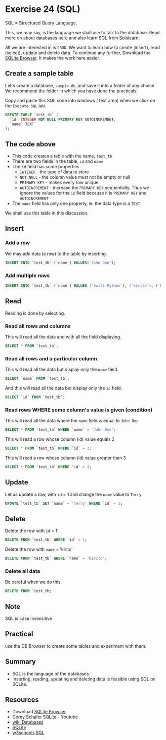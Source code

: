 # Exercise 24 (SQL)

SQL = Structured Query Language.

This, we may say, is the language we shall use to talk to the database. Read more on about databases [here][wiki-what-is-a-bd-site] and also learn SQL from [Sololearn][sololearn-site].

All we are interested in is `CRUD`. We want to learn how to create (insert), read (select), update and delete data. To continue any further, Download the [SQLite Browser][sqlitebrowser-site]. It makes the work here easier.

## Create a sample table

Let's create a database, `sample.db`, and save it into a folder of any choice. We recommend the folder in which you have done the practicals.

Copy and paste this SQL code into windows ( text area) when we click on the `Execute SQL` tab.

```SQL
CREATE TABLE `test_tb` (
  `id` INTEGER NOT NULL PRIMARY KEY AUTOINCREMENT,
  `name` TEXT
);
```

## The code above

- This code creates a table with the name, `test_tb`
- There are two fields in the table, `id` and `name`
- The `id` field has some properties
  - `INTEGER` - the type of data to store
  - `NOT NULL` - the column value must not be empty or null
  - `PRIMARY KEY` - makes every row unique
  - `AUTOINCREMENT` - increase the `PRIMARY KEY` sequentially. Thus we ignore the values for the `id` field because it is `PRIMARY KEY` and `AUTOINCREMENT`
- The `name` field has only one property, ie. the data type is a `TEXT`

We shall use this table in this discussion.

## Insert

### Add a row

We may add data (a row) to the table by inserting.

```SQL
INSERT INTO `test_tb` (`name`) VALUES('John Doe');
```

### Add multiple rows

```SQL
INSERT INTO `test_tb` (`name`) VALUES ('Swift Python'), ('kirito'), ('kevin'), ('spit fire');
```

## Read

Reading is done by selecting.

### Read all rows and columns

This will read all the data and with all the field displaying.

```SQL
SELECT * FROM `test_tb`;
```

### Read all rows and a particular column

This will read all the data but display only the `name` field.

```SQL
SELECT `name` FROM `test_tb`;
```

And this will read all the data but display only the `id` field.

```SQL
SELECT `id` FROM `test_tb`;
```

### Read rows WHERE some column's value is given (condition)

This will read all the data where the `name` field is equal to `John Doe`

```SQL
SELECT * FROM `test_tb` WHERE `name` = 'John Doe';
```

This will read a row whose column (id) value equals 3

```SQL
SELECT * FROM `test_tb` WHERE `id` = 3;
```

This will read a row whose column (id) value greater than 3

```SQL
SELECT * FROM `test_tb` WHERE `id` > 3;
```

## Update

Let us update a row, with `id` = 1 and change the `name` value to `Terry`

```SQL
UPDATE `test_tb` SET `name` = 'Terry' WHERE `id` = 1;
```

## Delete

Delete the row with `id` = 1

```SQL
DELETE FROM `test_tb` WHERE `id` = 1;
```

Delete the row with `name` = 'kirito'

```SQL
DELETE FROM `test_tb` WHERE `name` = 'kirito';
```

### Delete all data

Be careful when we do this.

```SQL
DELETE FROM `test_tb;
```

## Note

SQL is case insensitive

## Practical

use the DB Browser to create some tables and experiment with them.

## Summary

- SQL is the language of the databases.
- Inserting, reading, updating and deleting data is feasible using SQL on SQLite.

## Resources

- Download [SQLite Browser][sqlitebrowser-site]
- [Corey Schafer SQLite][corey-schafer-utube-site] - Youtube
- [wiki Databases][wiki-what-is-a-bd-site]
- [SQLite][sqlitebrowser-site]
- [w3schools SQL][w3schools-site]

#

[wiki-what-is-a-bd-site]: https://en.wikipedia.org/wiki/Database
[sqlitebrowser-site]: https://sqlitebrowser.org/dl/
[w3schools-site]: https://www.w3schools.com/SQL/
[corey-schafer-utube-site]: https://www.youtube.com/watch?v=pd-0G0MigUA
[sqlite-database-tut-site]: https://www.youtube.com/watch?v=zLQ03DeH04c&list=PL-1QdJ8od_eyxntzYQhwCkcVZlqWVrmSf
[sololearn-site]: https://www.sololearn.com/Course/SQL/
